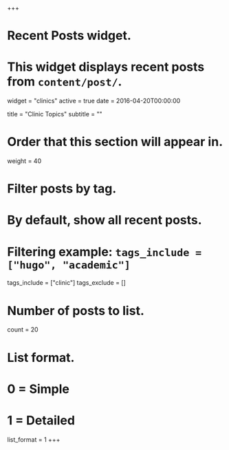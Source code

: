 +++
# Recent Posts widget.
# This widget displays recent posts from `content/post/`.
widget = "clinics"
active = true
date = 2016-04-20T00:00:00

title = "Clinic Topics"
subtitle = ""

# Order that this section will appear in.
weight = 40

# Filter posts by tag.
#  By default, show all recent posts.
#  Filtering example: `tags_include = ["hugo", "academic"]`
tags_include = ["clinic"]
tags_exclude = []

# Number of posts to list.
count = 20

# List format.
#   0 = Simple
#   1 = Detailed
list_format = 1
+++


